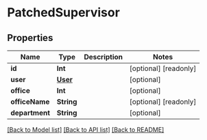 # PatchedSupervisor

## Properties
Name | Type | Description | Notes
------------ | ------------- | ------------- | -------------
**id** | **Int** |  | [optional] [readonly] 
**user** | [**User**](User.md) |  | [optional] 
**office** | **Int** |  | [optional] 
**officeName** | **String** |  | [optional] [readonly] 
**department** | **String** |  | [optional] 

[[Back to Model list]](../README.md#documentation-for-models) [[Back to API list]](../README.md#documentation-for-api-endpoints) [[Back to README]](../README.md)



